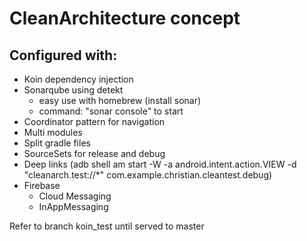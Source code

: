 # CleanArchitecture concept

## Configured with:
- Koin dependency injection
- Sonarqube using detekt
    - easy use with homebrew (install sonar)
    - command: "sonar console" to start
- Coordinator pattern for navigation
- Multi modules
- Split gradle files
- SourceSets for release and debug
- Deep links (adb shell am start -W -a android.intent.action.VIEW -d  "cleanarch.test://*"  com.example.christian.cleantest.debug)
- Firebase
    - Cloud Messaging
    - InAppMessaging

    
 Refer to branch koin_test until served to master
 
